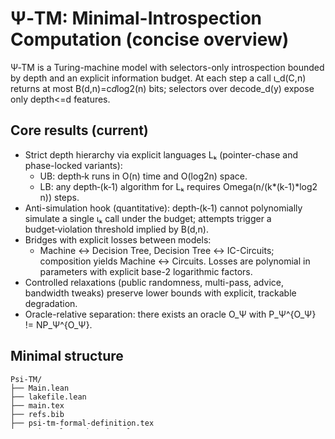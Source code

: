 # Ψ‑TM: Minimal-Introspection Computation (concise overview)

Ψ‑TM is a Turing-machine model with selectors-only introspection bounded by depth and an explicit information budget. At each step a call ι_d(C,n) returns at most B(d,n)=c*d*log2(n) bits; selectors over decode_d(y) expose only depth<=d features.

## Core results (current)
- Strict depth hierarchy via explicit languages Lₖ (pointer-chase and phase-locked variants):
  - UB: depth‑k runs in O(n) time and O(log2n) space.
  - LB: any depth‑(k‑1) algorithm for Lₖ requires Omega(n/(k*(k-1)*log2 n)) steps.
- Anti-simulation hook (quantitative): depth‑(k‑1) cannot polynomially simulate a single ιₖ call under the budget; attempts trigger a budget‑violation threshold implied by B(d,n).
- Bridges with explicit losses between models:
  - Machine <-> Decision Tree, Decision Tree <-> IC-Circuits; composition yields Machine <-> Circuits. Losses are polynomial in parameters with explicit base-2 logarithmic factors.
- Controlled relaxations (public randomness, multi-pass, advice, bandwidth tweaks) preserve lower bounds with explicit, trackable degradation.
- Oracle-relative separation: there exists an oracle O_Ψ with P_Ψ^{O_Ψ} != NP_Ψ^{O_Ψ}.

## Minimal structure

```
Psi-TM/
├── Main.lean
├── lakefile.lean
├── main.tex
├── refs.bib
├── psi-tm-formal-definition.tex
├── psi-tm-lower-bound-tools.tex
├── psi-tm-08-3-lk-pointer-chase.tex
├── psi-tm-08-4-lkphase-phase-access.tex
├── psi-tm-08-5-anti-simulation-hook.tex
├── psi-tm-barrier-minimality.tex
├── psi-tm-k-hierarchy.tex
├── psi-tm-stoc-focs.tex
├── psi-tm-theoretical-results.tex
├── paper/
│   ├── sections/
│   │   ├── relaxations.tex
│   │   ├── platforms.tex
│   │   ├── bridges.tex
│   │   └── methods.tex
│   ├── tables/
│   │   ├── platforms_table.tex
│   │   └── bridges_table.tex
│   ├── fig/
│   │   └── stack_diagram.tex
│   ├── appendix-firebreak.tex
│   └── appendix-zero-risk-map.tex
├── lean/
│   ├── PsiTM/
│   │   ├── BudgetLemma.lean
│   │   ├── PsiFooling.lean
│   │   ├── LkLowerBound.lean
│   │   ├── AntiSim_Hook_Skeleton.lean
│   │   ├── Relaxations.lean
│   │   ├── Platforms.lean
│   │   ├── Bridges.lean
│   │   └── AltForms/
│   │       ├── AntiSimAlt.lean
│   │       ├── LkAlt.lean
│   │       └── LkphaseAlt.lean
│   ├── Lk_LB_Skeleton.lean
│   └── Lkphase_Transcript_Skeleton.lean
├── isabelle/
│   ├── ROOT
│   └── PsiTM/
│       ├── AltForms.thy
│       ├── AntiSim.thy
│       ├── BudgetLemma.thy
│       ├── Lk.thy
│       └── Lkphase.thy
├── notebooks/
│   ├── anti_simulation_analysis.ipynb
│   ├── lk_pointer_chase.ipynb
│   ├── lkphase_transcript_analysis.ipynb
│   ├── numeric_examples.ipynb
│   ├── transcript_counts.ipynb
│   └── stress_firebreak/
│       ├── stress_matrix.ipynb
│       └── phase_weird.ipynb
├── scripts/
│   ├── check_project.py
│   ├── validate_claims.py
│   ├── validate_dag.py
│   ├── sanitize_notebooks.py
│   ├── plot_anti_simulation.py
│   └── generate_counterexamples.py
├── fig/
│   ├── anti_simulation_budget.png
│   ├── lk_logM.png
│   ├── lkphase_transcript.png
│   └── (other generated figures)
├── results/
│   └── 2025-08-28/
│       ├── platforms.csv
│       └── stress_firebreak/
│           ├── stress_matrix_*.{csv,json,md}
│           └── phase_weird_*.{csv,json,md}
├── docs/
│   ├── audit/
│   ├── redteam/
│   ├── deps/
│   └── risk_ledger.md
├── ci/
│   └── stress-merge.yml
├── Makefile
├── LICENSE
├── NOTICE
├── MANIFEST.md
├── VERSIONS.md
└── versions.yml
```

## Artifacts and reproducibility
- Formal headers in Lean 4 (`lean/`); Lake build; base-2 logs (`Nat.log2`).
- Paper sources in `paper/` and top-level `.tex`; figures under `fig/`.
- Deterministic notebooks (`seed=1337`); outputs under `results/<DATE>/...`.
- Build: `make all` (checks + Lean build + notebooks). PDF: `latexmk -pdf main.tex`.